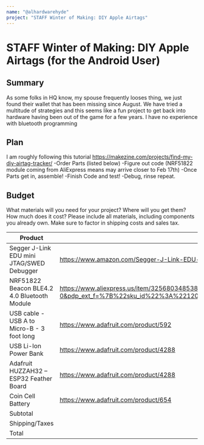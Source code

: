 ```yaml
---
name: "@alhardwarehyde"
project: "STAFF Winter of Making: DIY Apple Airtags"
---
```


# STAFF Winter of Making: DIY Apple Airtags (for the Android User)

## Summary

As some folks in HQ know, my spouse frequently looses thing, we just found their wallet that has been missing since August. We have tried a multitude of strategies and this seems like a fun project to get back into hardware having been out of the game for a few years. I have no experience with bluetooth programming 

## Plan

I am roughly following this tutorial https://makezine.com/projects/find-my-diy-airtag-tracker/
-Order Parts (listed below)
-Figure out code (NRF51822 module coming from AliExpress means may arrive closer to Feb 17th)
-Once Parts get in, assemble!
-Finish Code and test!
-Debug, rinse repeat. 



## Budget

What materials will you need for your project? Where will you get them? How much does it cost? Please include all materials, including components you already own. Make sure to factor in shipping costs and sales tax.

| Product         | Supplier/Link                         | Cost   |
| --------------- | ------------------------------------- | ------ |
| Segger J-Link EDU mini JTAG/SWED Debugger  | https://www.amazon.com/Segger-J-Link-EDU-mini-Debugger/dp/B0758XRMTF| $125.80 |
| NRF51822 Beacon BLE4.2 4.0 Bluetooth Module| https://www.aliexpress.us/item/3256803485380436.html?spm=a2g0o.productlist.main.1.a6af67e4dPJUqv&algo_pvid=0380ab0e-3e31-413c-b176-2ed57e573b42&algo_exp_id=0380ab0e-3e31-413c-b176-2ed57e573b42-0&pdp_ext_f=%7B%22sku_id%22%3A%2212000028906157906%22%7D&pdp_npi=2%40dis%21USD%216.2%216.2%21%21%21%21%21%40212278f516754394371805979d0665%2112000028906157906%21sea&curPageLogUid=6qktIuZITFIu  | $6.20 |
| USB cable - USB A to Micro-B - 3 foot long| https://www.adafruit.com/product/592 | $2.95 |
| USB Li-Ion Power Bank| https://www.adafruit.com/product/4288 | $26.95|
| Adafruit HUZZAH32 – ESP32 Feather Board| https://www.adafruit.com/product/4288 | $19.95|
| Coin Cell Battery| https://www.adafruit.com/product/654  | $0.95 |
| Subtotal|  | $182.80|
| Shipping/Taxes|  | $42.92|
| Total           |                                       | $225.72 |
